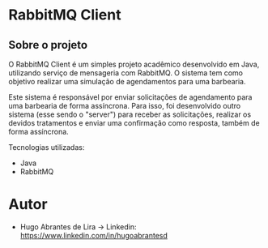 # RabbitMQ Client

## Sobre o projeto
O RabbitMQ Client é um simples projeto acadêmico desenvolvido em Java, utilizando serviço de mensageria com RabbitMQ.
O sistema tem como objetivo realizar uma simulação de agendamentos para uma barbearia.

Este sistema é responsável por enviar solicitações de agendamento para uma barbearia de forma assíncrona.
Para isso, foi desenvolvido outro sistema (esse sendo o "server") para receber as solicitações, realizar os devidos tratamentos e enviar uma confirmação como resposta, também de forma assíncrona.

Tecnologias utilizadas:
- Java
- RabbitMQ

# Autor

- Hugo Abrantes de Lira -> Linkedin: https://www.linkedin.com/in/hugoabrantesd
